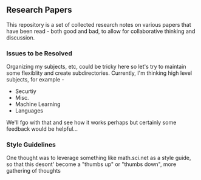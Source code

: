 ## Research Papers

This repository is a set of collected research notes on various papers
that have been read - both good and bad, to allow for collaborative thinking
and discussion.

### Issues to be Resolved

Organizing my subjects, etc, could be tricky here so let's try to maintain
some flexiblity and create subdirectories.  Currently, I'm thinking
high level subjects, for example -
* Securtiy
* Misc.
* Machine Learning
* Languages

We'll fgo with that and see how it works perhaps but certainly some
feedback would be helpful...

### Style Guidelines

One thought was to leverage something like math.sci.net as a style guide,
so that this desont' become  a "thumbs up" or "thumbs down", more gathering
of thoughts